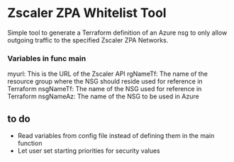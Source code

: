# Zscaler ZPA Whitelist Tool
Simple tool to generate a Terraform definition of an Azure nsg to only allow outgoing traffic to the specified Zscaler ZPA Networks.

### Variables in func main
myurl: This is the URL of the Zscaler API
rgNameTf: The name of the resource group where the NSG should reside used for reference in Terraform
nsgNameTf: The name of the NSG used for reference in Terraform
nsgNameAz: The name of the NSG to be used in Azure

## to do
- Read variables from config file instead of defining them in the main function
- Let user set starting priorities for security values
